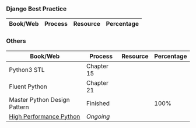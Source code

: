 ### Django Best Practice
Book/Web|Process|Resource|Percentage
--|--|--|--

### Others
Book/Web|Process|Resource|Percentage
--|--|--|--
Python3 STL|Chapter 15||
Fluent Python|Chapter 21||
Master Python Design Pattern|Finished||100%
[High Performance Python](https://www.cnblogs.com/pythonista/p/10263854.html)|*Ongoing*||

